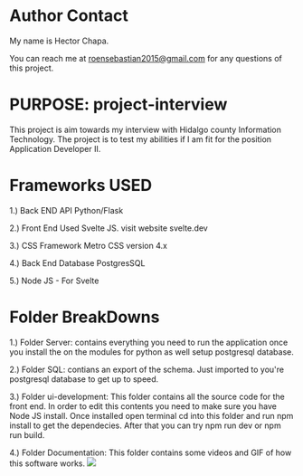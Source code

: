 # Author Contact
My name is Hector Chapa.

You can reach me at roensebastian2015@gmail.com for any 
questions of this project.

# PURPOSE: project-interview
This project is aim towards my interview with Hidalgo county Information Technology. The project is to test my abilities if I am fit for the position Application Developer II. 

# Frameworks USED
1.) Back END API Python/Flask

2.) Front End Used Svelte JS. visit website svelte.dev

3.) CSS Framework Metro CSS version 4.x

4.) Back End Database PostgresSQL

5.) Node JS - For Svelte

# Folder BreakDowns
1.) Folder Server: contains everything you need to run the application once you install the on the modules for python as well setup postgresql database.

2.) Folder SQL: contians an export of the schema. Just imported to you're postgresql database to get up to speed.

3.) Folder ui-development: This folder contains all the source code for the front end. In order to edit this contents you need to make sure you have Node JS install.
Once installed open terminal cd into this folder and run npm install to get the dependecies. After that you can try npm run dev or npm run build.

4.) Folder Documentation: This folder contains some videos and GIF of how this software works.
<img src="https://github.com/lrgvdc9-1-1/project-interview/blob/master/documentation/gui_one.gif" >

